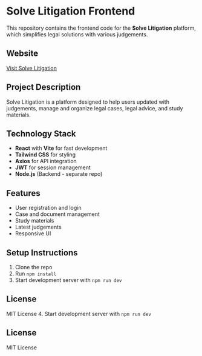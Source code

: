 # Solve Litigation Frontend

This repository contains the frontend code for the **Solve Litigation** platform, which simplifies legal solutions with various judgements.

## Website
[Visit Solve Litigation](https://solvelitigation.com)

## Project Description
Solve Litigation is a platform designed to help users updated with judgements, manage and organize legal cases, legal advice, and study materials.

## Technology Stack
- **React** with **Vite** for fast development
- **Tailwind CSS** for styling
- **Axios** for API integration
- **JWT** for session management
- **Node.js** (Backend - separate repo)

## Features
- User registration and login
- Case and document management
- Study materials
- Latest judgements
- Responsive UI

## Setup Instructions
1. Clone the repo
2. Run `npm install`
3. Start development server with `npm run dev`

## License
MIT License
4. Start development server with `npm run dev`

## License
MIT License
